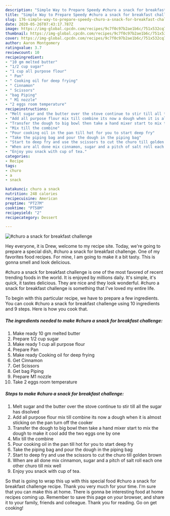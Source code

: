 ```yaml
---
description: "Simple Way to Prepare Speedy #churo a snack for breakfast challenge"
title: "Simple Way to Prepare Speedy #churo a snack for breakfast challenge"
slug: 176-simple-way-to-prepare-speedy-churo-a-snack-for-breakfast-challenge
date: 2020-05-26T07:43:17.787Z
image: https://img-global.cpcdn.com/recipes/9c7f0c97b2ae1b6c/751x532cq70/churo-a-snack-for-breakfast-challenge-recipe-main-photo.jpg
thumbnail: https://img-global.cpcdn.com/recipes/9c7f0c97b2ae1b6c/751x532cq70/churo-a-snack-for-breakfast-challenge-recipe-main-photo.jpg
cover: https://img-global.cpcdn.com/recipes/9c7f0c97b2ae1b6c/751x532cq70/churo-a-snack-for-breakfast-challenge-recipe-main-photo.jpg
author: Aaron Montgomery
ratingvalue: 3.7
reviewcount: 10
recipeingredient:
- "10 gm melted butter"
- "1/2 cup sugar"
- "1 cup all purpose flour"
- " Pan"
- " Cooking oil for deep frying"
- " Cinnamon"
- " Scissors"
- "bag Piping"
- " M1 nozzle"
- "2 eggs room temperature"
recipeinstructions:
- "Melt sugar and the butter over the stove continue to stir till all the sugar has disolved"
- "Add all purpose flour mix till combine its now a dough when it is almost sticking on the pan turn off the cooker"
- "Transfer the dough to big bowl then take a hand mixer start to mix the dough to make it cool add the two eggs one by one"
- "Mix till the combine"
- "Pour cooking oil in the pan till hot for you to start deep fry"
- "Take the piping bag and pour the dough in the piping bag"
- "Start to deep fry and use the scissors to cut the churo till golden brown"
- "When are all done mix cinnamon, sugar and a pitch of salt roll each one other churo till mix well"
- "Enjoy you snack with cup of tea."
categories:
- Recipe
tags:
- churo
- a
- snack

katakunci: churo a snack 
nutrition: 248 calories
recipecuisine: American
preptime: "PT27M"
cooktime: "PT58M"
recipeyield: "2"
recipecategory: Dessert

---
```



![#churo a snack for breakfast challenge](https://img-global.cpcdn.com/recipes/9c7f0c97b2ae1b6c/751x532cq70/churo-a-snack-for-breakfast-challenge-recipe-main-photo.jpg)

Hey everyone, it is Drew, welcome to my recipe site. Today, we're going to prepare a special dish, #churo a snack for breakfast challenge. One of my favorites food recipes. For mine, I am going to make it a bit tasty. This is gonna smell and look delicious.

#churo a snack for breakfast challenge is one of the most favored of recent trending foods in the world. It is enjoyed by millions daily. It's simple, it's quick, it tastes delicious. They are nice and they look wonderful. #churo a snack for breakfast challenge is something that I've loved my entire life.




To begin with this particular recipe, we have to prepare a few ingredients. You can cook #churo a snack for breakfast challenge using 10 ingredients and 9 steps. Here is how you cook that.

<!--inarticleads1-->

##### The ingredients needed to make #churo a snack for breakfast challenge:

1. Make ready 10 gm melted butter
1. Prepare 1/2 cup sugar
1. Make ready 1 cup all purpose flour
1. Prepare  Pan
1. Make ready  Cooking oil for deep frying
1. Get  Cinnamon
1. Get  Scissors
1. Get bag Piping
1. Prepare  M1 nozzle
1. Take 2 eggs room temperature




<!--inarticleads2-->

##### Steps to make #churo a snack for breakfast challenge:

1. Melt sugar and the butter over the stove continue to stir till all the sugar has disolved
1. Add all purpose flour mix till combine its now a dough when it is almost sticking on the pan turn off the cooker
1. Transfer the dough to big bowl then take a hand mixer start to mix the dough to make it cool add the two eggs one by one
1. Mix till the combine
1. Pour cooking oil in the pan till hot for you to start deep fry
1. Take the piping bag and pour the dough in the piping bag
1. Start to deep fry and use the scissors to cut the churo till golden brown
1. When are all done mix cinnamon, sugar and a pitch of salt roll each one other churo till mix well
1. Enjoy you snack with cup of tea.




So that is going to wrap this up with this special food #churo a snack for breakfast challenge recipe. Thank you very much for your time. I'm sure that you can make this at home. There is gonna be interesting food at home recipes coming up. Remember to save this page on your browser, and share it to your family, friends and colleague. Thank you for reading. Go on get cooking!
